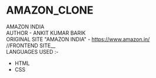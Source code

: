 # AMAZON_CLONE
AMAZON INDIA
<br>
AUTHOR - ANKIT KUMAR BARIK
<br>
ORIGINAL SITE "AMAZON INDIA" - https://www.amazon.in/
<br>
//FRONTEND SITE__
<br>
LANGUAGES USED :-
* HTML
* CSS
